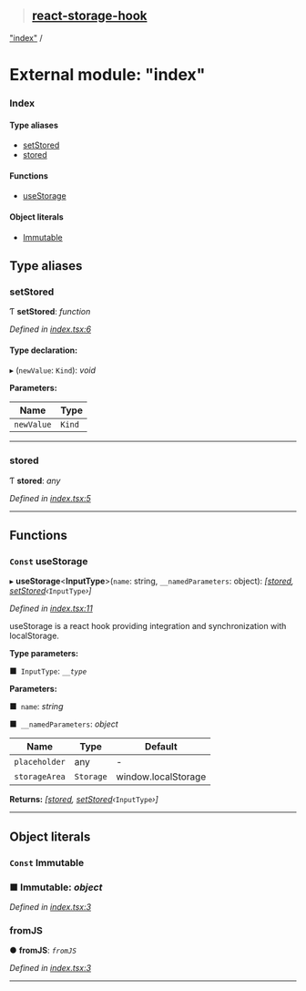 > ## [react-storage-hook](../README.md)

["index"](_index_.md) /

# External module: "index"

### Index

#### Type aliases

* [setStored](_index_.md#setstored)
* [stored](_index_.md#stored)

#### Functions

* [useStorage](_index_.md#const-usestorage)

#### Object literals

* [Immutable](_index_.md#const-immutable)

## Type aliases

###  setStored

Ƭ **setStored**: *function*

*Defined in [index.tsx:6](https://github.com/Zemnmez/react-storage-hook/blob/db3d95c/src/index.tsx#L6)*

#### Type declaration:

▸ (`newValue`: `Kind`): *void*

**Parameters:**

Name | Type |
------ | ------ |
`newValue` | `Kind` |

___

###  stored

Ƭ **stored**: *any*

*Defined in [index.tsx:5](https://github.com/Zemnmez/react-storage-hook/blob/db3d95c/src/index.tsx#L5)*

___

## Functions

### `Const` useStorage

▸ **useStorage**<**InputType**>(`name`: string, `__namedParameters`: object): *[[stored](_index_.md#stored), [setStored](_index_.md#setstored)‹*`InputType`*›]*

*Defined in [index.tsx:11](https://github.com/Zemnmez/react-storage-hook/blob/db3d95c/src/index.tsx#L11)*

useStorage is a react hook providing integration and synchronization with localStorage.

**Type parameters:**

■` InputType`: *`__type`*

**Parameters:**

■` name`: *string*

■` __namedParameters`: *object*

Name | Type | Default |
------ | ------ | ------ |
`placeholder` | any | - |
`storageArea` | `Storage` |  window.localStorage |

**Returns:** *[[stored](_index_.md#stored), [setStored](_index_.md#setstored)‹*`InputType`*›]*

___

## Object literals

### `Const` Immutable

### ■ **Immutable**: *object*

*Defined in [index.tsx:3](https://github.com/Zemnmez/react-storage-hook/blob/db3d95c/src/index.tsx#L3)*

###  fromJS

● **fromJS**: *`fromJS`*

*Defined in [index.tsx:3](https://github.com/Zemnmez/react-storage-hook/blob/db3d95c/src/index.tsx#L3)*

___